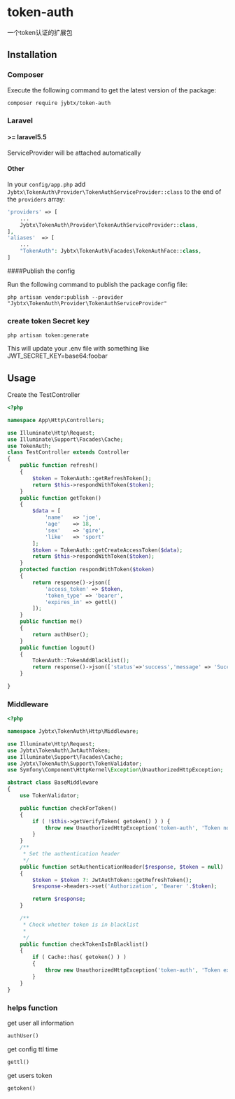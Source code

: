 # token-auth
一个token认证的扩展包

## Installation

### Composer
Execute the following command to get the latest version of the package:

```terminal
composer require jybtx/token-auth
```
### Laravel

#### >= laravel5.5

ServiceProvider will be attached automatically

#### Other

In your `config/app.php` add `Jybtx\TokenAuth\Provider\TokenAuthServiceProvider::class` to the end of the `providers` array:

```php
'providers' => [
    ...
    Jybtx\TokenAuth\Provider\TokenAuthServiceProvider::class,
],
'aliases'  => [
    ...
    "TokenAuth": Jybtx\TokenAuth\Facades\TokenAuthFace::class,
]
```
####Publish the config

Run the following command to publish the package config file:

```shell
php artisan vendor:publish --provider "Jybtx\TokenAuth\Provider\TokenAuthServiceProvider"
```
### create token Secret key
```shell
php artisan token:generate
```
This will update your .env file with something like JWT_SECRET_KEY=base64:foobar

## Usage
Create the TestController
```php
<?php

namespace App\Http\Controllers;

use Illuminate\Http\Request;
use Illuminate\Support\Facades\Cache;
use TokenAuth;
class TestController extends Controller
{
	public function refresh()
	{
		$token = TokenAuth::getRefreshToken();
        return $this->respondWithToken($token);
	}
    public function getToken()
    {
    	$data = [
    		'name'   => 'joe',
    		'age'    => 18,
    		'sex'    => 'gire',
    		'like'   => 'sport'
    	];
    	$token = TokenAuth::getCreateAccessToken($data);
    	return $this->respondWithToken($token);
    }
    protected function respondWithToken($token)
    {
        return response()->json([
            'access_token' => $token,
            'token_type' => 'bearer',
            'expires_in' => gettl()
        ]);
    }
    public function me()
    {
        return authUser();
    }
    public function logout()
    {
        TokenAuth::TokenAddBlacklist();
        return response()->json(['status'=>'success','message' => 'Successfully logged out']);
    }

}
```
### Middleware
```php
<?php

namespace Jybtx\TokenAuth\Http\Middleware;

use Illuminate\Http\Request;
use Jybtx\TokenAuth\JwtAuthToken;
use Illuminate\Support\Facades\Cache;
use Jybtx\TokenAuth\Support\TokenValidator;
use Symfony\Component\HttpKernel\Exception\UnauthorizedHttpException;

abstract class BaseMiddleware
{
	use TokenValidator;

	public function checkForToken()
	{
		if ( !$this->getVerifyToken( getoken() ) ) {
			throw new UnauthorizedHttpException('token-auth', 'Token not provided');
		}
	}
	/**
     * Set the authentication header
     */
    public function setAuthenticationHeader($response, $token = null)
    {
        $token = $token ?: JwtAuthToken::getRefreshToken();
        $response->headers->set('Authorization', 'Bearer '.$token);

        return $response;
    }

    /**
     * Check whether token is in blacklist
     *
     */
    public function checkTokenIsInBlacklist()
    {
        if ( Cache::has( getoken() ) )
        {
            throw new UnauthorizedHttpException('token-auth', 'Token expired');
        }
    }
}
```
### helps function
get user all information
```php
authUser()
```

get config ttl time
```php
gettl()
```

get users token
```php
getoken()
```